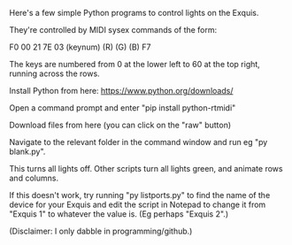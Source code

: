 Here's a few simple Python programs to control lights on the Exquis.

They're controlled by MIDI sysex commands of the form:

F0 00 21 7E 03 (keynum) (R) (G) (B) F7

The keys are numbered from 0 at the lower left to 60 at the top right, running across the rows.

Install Python from here:
https://www.python.org/downloads/

Open a command prompt and enter "pip install python-rtmidi"
   
Download files from here (you can click on the "raw" button)

Navigate to the relevant folder in the command window and run eg "py blank.py".

This turns all lights off. Other scripts turn all lights green, and animate rows and columns.

If this doesn't work, try running "py listports.py" to find the name of the device for your Exquis and edit the script in Notepad to change it from "Exquis 1" to whatever the value is. (Eg perhaps "Exquis 2".)

(Disclaimer: I only dabble in programming/github.)

